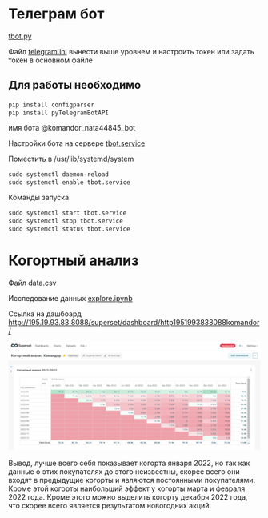 # Телеграм бот

[tbot.py](tbot.py)

Файл 
[telegram.ini](telegram.ini) вынести выше уровнем и настроить токен или задать токен в основном файле

## Для работы необходимо
```
pip install configparser
pip install pyTelegramBotAPI
```

имя бота 
@komandor_nata44845_bot

Настройки бота на сервере
[tbot.service](tbot.service)

Поместить в /usr/lib/systemd/system
```
sudo systemctl daemon-reload
sudo systemctl enable tbot.service
```
Команды запуска
```
sudo systemctl start tbot.service
sudo systemctl stop tbot.service
sudo systemctl status tbot.service
```

# Когортный анализ
Файл data.csv

Исследование данных
[explore.ipynb](explore.ipynb)

Ссылка на дашбоард 
http://195.19.93.83:8088/superset/dashboard/http1951993838088komandor/

![dashboard](dashboard.png)

Вывод, лучше всего себя показывает когорта января 2022, но так как данные о этих покупателях до этого неизвестны, скорее всего они входят в предыдущие когорты и являются постоянными покупателями.
Кроме этой когорты наибольший эффект у когорты марта и февраля 2022 года.
Кроме этого можно выделить когорту декабря 2022 года, что скорее всего является результатом новогодних акций.